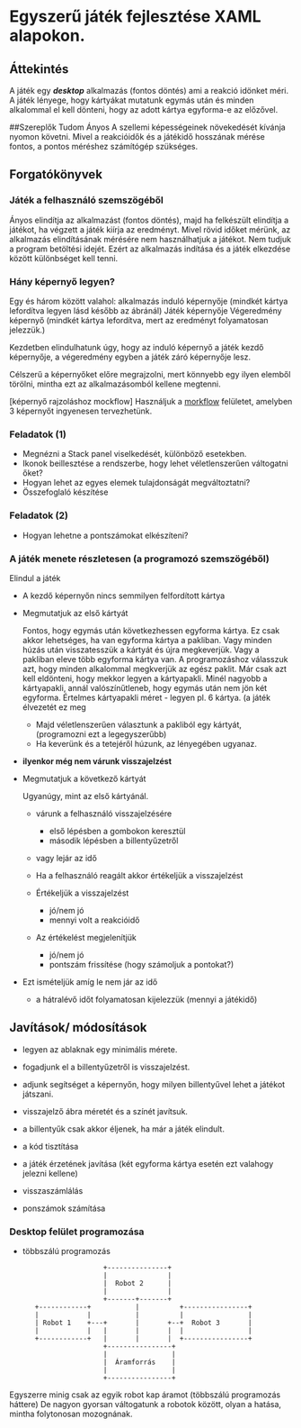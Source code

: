 ﻿# Egyszerű játék fejlesztése XAML alapokon.

## Áttekintés

A játék egy ***desktop*** alkalmazás (fontos döntés) ami a reakció idönket méri.
A játék lényege, hogy kártyákat mutatunk egymás után és minden alkalommal el kell dönteni, hogy az adott kártya egyforma-e az előzővel.

##Szereplők
Tudom Ányos
A szellemi képességeinek növekedését kívánja nyomon követni. Mivel a reakcióidők és a játékidő hosszának mérése fontos, a pontos méréshez számítógép szükséges.


## Forgatókönyvek

### Játék a felhasználó szemszögéből
Ányos elindítja az alkalmazást (fontos döntés), majd ha felkészült elindítja a játékot, ha végzett a játék kiírja az eredményt.
Mivel rövid időket mérünk, az alkalmazás elindításának mérésére nem használhatjuk a játékot. Nem tudjuk a program betöltési idejét. Ezért az alkalmazás indítása és a játék elkezdése között különbséget kell tenni.

### Hány képernyő legyen?
Egy és három között valahol:
alkalmazás induló képernyője  (mindkét kártya lefordítva legyen lásd később az ábránál)
Játék képernyője
Végeredmény képernyő (mindkét kártya lefordítva, mert az eredményt folyamatosan jelezzük.)

Kezdetben elindulhatunk úgy, hogy az induló képernyő a játék kezdő képernyője, a végeredmény egyben a játék záró képernyője lesz.

Célszerű a képernyőket előre megrajzolni, mert könnyebb egy ilyen elemből törölni, mintha ezt az alkalmazásomból kellene megtenni.

[képernyő rajzoláshoz mockflow]
Használjuk a [morkflow](https://mockflow.com) felületet, amelyben 3 képernyőt ingyenesen tervezhetünk.

### Feladatok (1)
- Megnézni a Stack panel viselkedését, különböző esetekben.
- Ikonok beillesztése a rendszerbe, hogy lehet véletlenszerűen váltogatni őket?
- Hogyan lehet az egyes elemek tulajdonságát megváltoztatni?
- Összefoglaló készítése 

### Feladatok (2)
 - Hogyan lehetne a pontszámokat elkészíteni?

### A játék menete részletesen (a programozó szemszögéből)

Elindul a játék
- A kezdő képernyőn nincs semmilyen felfordított kártya
- Megmutatjuk az első kártyát
  
    Fontos, hogy egymás után következhessen egyforma kártya. Ez csak akkor lehetséges, ha van egyforma kártya a pakliban. Vagy minden húzás után visszatesszük a kártyát és újra megkeverjük. Vagy a pakliban eleve több egyforma kártya van.
    A programozáshoz válasszuk azt, hogy minden alkalommal megkverjük az egész paklit.
    Már csak azt kell eldönteni, hogy mekkor legyen a kártyapakli. Minél nagyobb a kártyapakli, annál valószínűtleneb, hogy egymás után nem jön két egyforma. 
    Értelmes kártyapakli méret - legyen pl. 6 kártya. (a játék élvezetét ez meg
    
    - Majd véletlenszerűen választunk a pakliból egy kártyát, (programozni ezt a legegyszerűbb)
    - Ha keverünk és a tetejéről húzunk, az lényegében ugyanaz.

- **ilyenkor még nem várunk visszajelzést**
  
- Megmutatjuk a következő kártyát

   Ugyanúgy, mint az első kártyánál.  

  - várunk a felhasználó visszajelzésére
    - első lépésben a gombokon keresztül
    - második lépésben a billentyűzetről

  - vagy lejár az idő
  - Ha a felhasználó reagált akkor értékeljük a visszajelzést
  - Értékeljük a visszajelzést
    - jó/nem jó 
    - mennyi volt a reakcióidő
  - Az értékelést megjelenítjük
    - jó/nem jó
    - pontszám frissítése (hogy számoljuk a pontokat?)
- Ezt ismételjük amíg le nem jár az idő 
  - a hátralévő időt folyamatosan kijelezzük (mennyi a játékidő)

## Javítások/ módosítások

- legyen az ablaknak egy minimális mérete.
- fogadjunk el a billentyűzetről is visszajelzést.
- adjunk segítséget a képernyőn, hogy milyen billentyűvel lehet a játékot játszani.
- visszajelző ábra méretét és a színét javítsuk.
- a billentyűk csak akkor éljenek, ha már a játék elindult.

- a kód tisztítása
- a játék érzetének javítása (két egyforma kártya esetén ezt valahogy jelezni kellene)
- visszaszámlálás
- ponszámok számítása
 
### Desktop felület programozása
- többszálú programozás


                          +---------------+
                          |               |
                          |  Robot 2      |
                          |               |
                          +-------+-------+
         +------------+           |          +----------------+
         |            |           |          |                |
         | Robot 1    +---+       |       +--+  Robot 3       |
         |            |   |       |       |  |                |
         +------------+   |       |       |  +----------------+
                          +----------------+
                          |                |
                          |  Áramforrás    |
                          |                |
                          +----------------+
Egyszerre minig csak az egyik robot kap áramot (többszálú programozás háttere)
De nagyon gyorsan váltogatunk a robotok között, olyan a hatása, mintha folytonosan mozognának.





